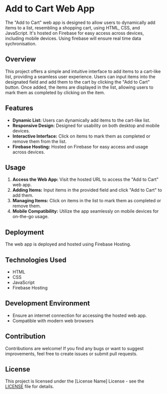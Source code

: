 # Add to Cart Web App

The "Add to Cart" web app is designed to allow users to dynamically add items to a list, resembling a shopping cart, using HTML, CSS, and JavaScript. It's hosted on Firebase for easy access across devices, including mobile devices. Using firebase will ensure real time data sychronisation.

## Overview

This project offers a simple and intuitive interface to add items to a cart-like list, providing a seamless user experience. Users can input items into the designated field and add them to the cart by clicking the "Add to Cart" button. Once added, the items are displayed in the list, allowing users to mark them as completed by clicking on the item.

## Features

- **Dynamic List:** Users can dynamically add items to the cart-like list.
- **Responsive Design:** Designed for usability on both desktop and mobile devices.
- **Interactive Interface:** Click on items to mark them as completed or remove them from the list.
- **Firebase Hosting:** Hosted on Firebase for easy access and usage across devices.

## Usage

1. **Access the Web App:** Visit the hosted URL to access the "Add to Cart" web app.
2. **Adding Items:** Input items in the provided field and click "Add to Cart" to add them.
3. **Managing Items:** Click on items in the list to mark them as completed or remove them.
4. **Mobile Compatibility:** Utilize the app seamlessly on mobile devices for on-the-go usage.

## Deployment

The web app is deployed and hosted using Firebase Hosting.

## Technologies Used

- HTML
- CSS
- JavaScript
- Firebase Hosting

## Development Environment

- Ensure an internet connection for accessing the hosted web app.
- Compatible with modern web browsers

## Contribution

Contributions are welcome! If you find any bugs or want to suggest improvements, feel free to create issues or submit pull requests.

## License

This project is licensed under the [License Name] License - see the [LICENSE](LICENSE) file for details.
